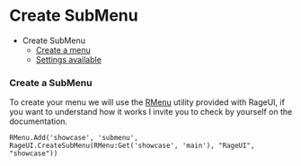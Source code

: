 # Create SubMenu

- Create SubMenu
    - [Create a menu](#create-submenu)
    - [Settings available](/docs/{{version}}/menu-settings)
    
<a name="create-submenu"></a>
### Create a SubMenu

To create your menu we will use the [RMenu](/docs/{{version}}/rmenu) utility provided with RageUI, if you want to understand how it works I invite you to check by yourself on the documentation.

    RMenu.Add('showcase', 'submenu', RageUI.CreateSubMenu(RMenu:Get('showcase', 'main'), "RageUI", "showcase"))
